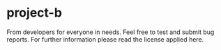 # project-b
From developers for everyone in needs. Feel free to test and submit bug reports.
For further information please read the license applied here. 
